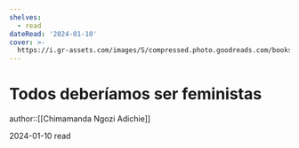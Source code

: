 ```yaml
---
shelves:
  - read
dateRead: '2024-01-10'
cover: >-
  https://i.gr-assets.com/images/S/compressed.photo.goodreads.com/books/1705275710l/40783641._SY475_.jpg
---
```

# Todos deberíamos ser feministas

author::[[Chimamanda Ngozi Adichie]]

2024-01-10
read